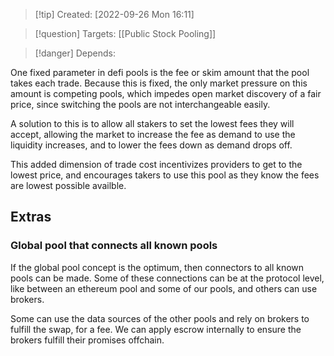 >[!tip] Created: [2022-09-26 Mon 16:11]

>[!question] Targets: [[Public Stock Pooling]]

>[!danger] Depends: 

One fixed parameter in defi pools is the fee or skim amount that the pool takes each trade.  Because this is fixed, the only market pressure on this amount is competing pools, which impedes open market discovery of a fair price, since switching the pools are not interchangeable easily.

A solution to this is to allow all stakers to set the lowest fees they will accept, allowing the market to increase the fee as demand to use the liquidity increases, and to lower the fees down as demand drops off.

This added dimension of trade cost incentivizes providers to get to the lowest price, and encourages takers to use this pool as they know the fees are lowest possible availble.

## Extras
### Global pool that connects all known pools
If the global pool concept is the optimum, then connectors to all known pools can be made.  Some of these connections can be at the protocol level, like between an ethereum pool and some of our pools, and others can use brokers.

Some can use the data sources of the other pools and rely on brokers to fulfill the swap, for a fee.  We can apply escrow internally to ensure the brokers fulfill their promises offchain.